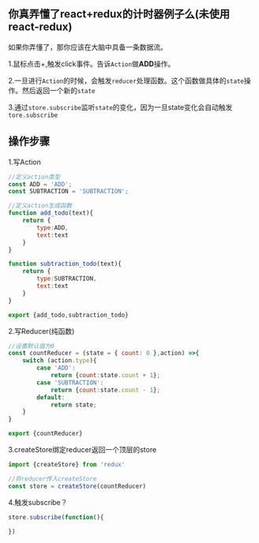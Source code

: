 ## 你真弄懂了react+redux的计时器例子么(未使用react-redux)
如果你弄懂了，那你应该在大脑中具备一条数据流。

1.鼠标点击+,触发click事件。告诉`Action`做**ADD**操作。

2.一旦进行`Action`的时候，会触发`reducer`处理函数。这个函数做具体的`state`操作。然后返回一个新的`state`

3.通过`store.subscribe`监听`state`的变化，因为一旦state变化会自动触发`tore.subscribe`
## 操作步骤

1.写Action
```js
//定义action类型
const ADD = 'ADD';
const SUBTRACTION = 'SUBTRACTION';

//定义action生成函数
function add_todo(text){
	return {
		type:ADD,
		text:text
	}
}

function subtraction_todo(text){
	return {
		type:SUBTRACTION,
		text:text
	}
}

export {add_todo,subtraction_todo}
```

2.写Reducer(纯函数)
```js
//设置默认值为0
const countReducer = (state = { count: 0 },action) =>{
	switch (action.type){
		case 'ADD':
			return {count:state.count + 1};
		case 'SUBTRACTION':
			return {count:state.count - 1};
		default:
			return state;
	}
}

export {countReducer}
```

3.createStore绑定reducer返回一个顶层的store
```js
import {createStore} from 'redux'

//将reducer传入createStore
const store = createStore(countReducer)
```

4.触发subscribe？
```js
store.subscribe(function(){

})
```

